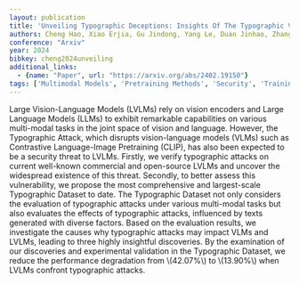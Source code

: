 ```yaml
---
layout: publication
title: 'Unveiling Typographic Deceptions: Insights Of The Typographic Vulnerability In Large Vision-language Model'
authors: Cheng Hao, Xiao Erjia, Gu Jindong, Yang Le, Duan Jinhao, Zhang Jize, Cao Jiahang, Xu Kaidi, Xu Renjing
conference: "Arxiv"
year: 2024
bibkey: cheng2024unveiling
additional_links:
  - {name: "Paper", url: "https://arxiv.org/abs/2402.19150"}
tags: ['Multimodal Models', 'Pretraining Methods', 'Security', 'Training Techniques']
---
```

Large Vision-Language Models (LVLMs) rely on vision encoders and Large Language Models (LLMs) to exhibit remarkable capabilities on various multi-modal tasks in the joint space of vision and language. However, the Typographic Attack, which disrupts vision-language models (VLMs) such as Contrastive Language-Image Pretraining (CLIP), has also been expected to be a security threat to LVLMs. Firstly, we verify typographic attacks on current well-known commercial and open-source LVLMs and uncover the widespread existence of this threat. Secondly, to better assess this vulnerability, we propose the most comprehensive and largest-scale Typographic Dataset to date. The Typographic Dataset not only considers the evaluation of typographic attacks under various multi-modal tasks but also evaluates the effects of typographic attacks, influenced by texts generated with diverse factors. Based on the evaluation results, we investigate the causes why typographic attacks may impact VLMs and LVLMs, leading to three highly insightful discoveries. By the examination of our discoveries and experimental validation in the Typographic Dataset, we reduce the performance degradation from \\(42.07\%\\) to \\(13.90\%\\) when LVLMs confront typographic attacks.
